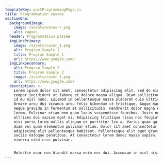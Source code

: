 ```yaml
---
templateKey: pastProgrammingPage.js
title: Programmation passée
sectionOne:
  backgroundImage:
    image: /assets/waves-r.png
    alt: vagues
  header: Programmation passée
  imgLinkPrimary:
    image: /assets/cover_1.png
    alt: Program Sample 1
    title: Program Sample 1
    url: https://www.google.com/
  imgLinkSecondary:
    alt: Program Sample 2
    title: Program Sample 2
    image: /assets/cover_1.png
    url: https://www.google.com/
  description: >-
    Lorem ipsum dolor sit amet, consectetur adipiscing elit, sed do eiusmod
    tempor incididunt ut labore et dolore magna aliqua. Diam sollicitudin tempor
    id eu nisl nunc. Euismod in pellentesque massa placerat duis ultricies.
    Ornare arcu dui vivamus arcu felis bibendum ut tristique. Augue mauris augue
    neque gravida in fermentum et sollicitudin. Hendrerit dolor magna eget est
    lorem. Pulvinar etiam non quam lacus suspendisse faucibus. Justo nec
    ultrices dui sapien eget mi. Adipiscing tristique risus nec feugiat. Euismod
    nisi porta lorem mollis aliquam ut porttitor leo a. Varius quam quisque id
    diam vel quam elementum pulvinar etiam. Dolor sit amet consectetur
    adipiscing elit pellentesque habitant. Pellentesque elit eget gravida cum
    sociis natoque penatibus. At consectetur lorem donec massa sapien. Quis
    viverra nibh cras pulvinar.


    Molestie nunc non blandit massa enim nec dui. Accumsan in nisl nisi scelerisque. Maecenas pharetra convallis posuere morbi. Orci phasellus egestas tellus rutrum. Quis risus sed vulputate odio. Donec ultrices tincidunt arcu non sodales neque sodales ut. Accumsan lacus vel facilisis volutpat est. Eget arcu dictum varius duis at consectetur lorem donec. Facilisi cras fermentum odio eu feugiat pretium nibh ipsum. At volutpat diam ut venenatis. Non tellus orci ac auctor augue mauris. Lobortis scelerisque fermentum dui faucibus. Molestie at elementum eu facilisis sed. Dolor sit amet consectetur adipiscing elit duis tristique. Tristique magna sit amet purus gravida quis. Tristique senectus et netus et malesuada fames. In arcu cursus euismod quis viverra. Mattis aliquam faucibus purus in massa tempor nec feugiat. Volutpat commodo sed egestas egestas fringilla phasellus. Mauris cursus mattis molestie a iaculis at erat pellentesque adipiscing.
---
```

